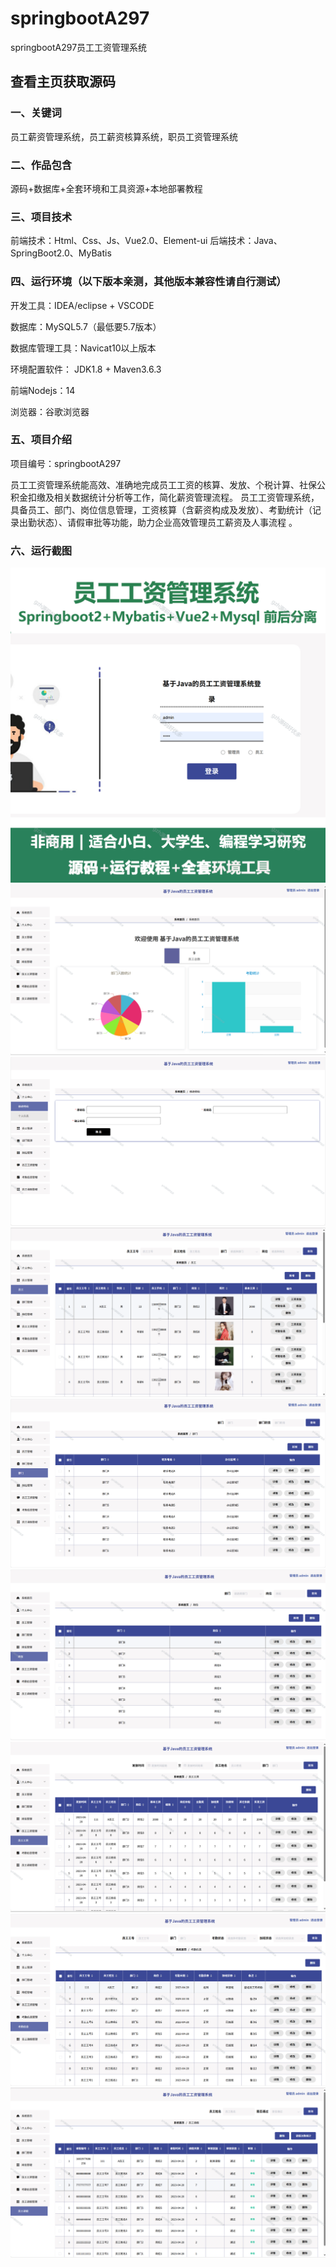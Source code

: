 # springbootA297
springbootA297员工工资管理系统
 
## 查看主页获取源码

### 一、关键词
员工薪资管理系统，员工薪资核算系统，职员工资管理系统

### 二、作品包含
源码+数据库+全套环境和工具资源+本地部署教程

### 三、项目技术
前端技术：Html、Css、Js、Vue2.0、Element-ui 
后端技术：Java、SpringBoot2.0、MyBatis

### 四、运行环境（以下版本亲测，其他版本兼容性请自行测试）
开发工具：IDEA/eclipse  + VSCODE

数据库：MySQL5.7（最低要5.7版本）

数据库管理工具：Navicat10以上版本

环境配置软件： JDK1.8 + Maven3.6.3

前端Nodejs：14

浏览器：谷歌浏览器

### 五、项目介绍
项目编号：springbootA297

员工工资管理系统能高效、准确地完成员工工资的核算、发放、个税计算、社保公积金扣缴及相关数据统计分析等工作，简化薪资管理流程。
员工工资管理系统，具备员工、部门、岗位信息管理，工资核算（含薪资构成及发放）、考勤统计（记录出勤状态）、请假审批等功能，助力企业高效管理员工薪资及人事流程 。


### 六、运行截图
![cover.png](./cover.png)
![1.png](./1.png)
![2.png](./2.png)
![3.png](./3.png)
![4.png](./4.png)
![5.png](./5.png)
![6.png](./6.png)
![7.png](./7.png)
![8.png](./8.png)
